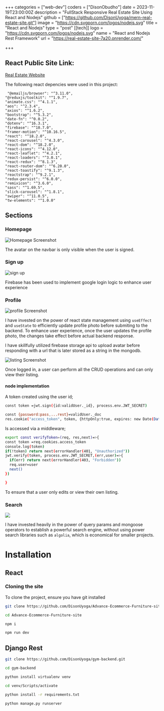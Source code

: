 +++
categories = ["web-dev"]
coders = ["DisonObudho"]
date = 2023-11-19T23:00:00Z
description = "FullStack Responsive Real Estate Site Using React and Nodejs"
github = ["https://github.com/DisonUyoga/mern-real-estate-site.git"]
image = "https://cdn.svgporn.com/logos/nodejs.svg"
title = "React and Nodejs"
type = "post"
[[tech]]
logo = "https://cdn.svgporn.com/logos/nodejs.svg"
name = "React and Nodejs Rest Framework"
url = "https://real-estate-site-7a20.onrender.com/"


+++

## React Public Site Link:

[Real Estate Website](https://real-estate-site-7a20.onrender.com/)

The following react depencies were used in this project:

     "@emailjs/browser": "^3.11.0",
    "@reduxjs/toolkit": "^1.9.7",
    "animate.css": "^4.1.1",
    "aos": "^2.3.4",
    "axios": "^1.6.2",
    "bootstrap": "^5.3.2",
    "date-fn": "^0.0.2",
    "dotenv": "^16.3.1",
    "firebase": "^10.7.0",
    "framer-motion": "^10.16.5",
    "react": "^18.2.0",
    "react-carousel": "^4.3.0",
    "react-dom": "^18.2.0",
    "react-icons": "^4.12.0",
    "react-leaflet": "^4.2.1",
    "react-loaders": "^3.0.1",
    "react-redux": "^8.1.3",
    "react-router-dom": "^6.20.0",
    "react-toastify": "^9.1.3",
    "reactstrap": "^9.2.1",
    "redux-persist": "^6.0.0",
    "remixicon": "^3.6.0",
    "sass": "^1.69.5",
    "slick-carousel": "^1.8.1",
    "swiper": "^11.0.5",
    "tw-elements": "^1.0.0"

## Sections

### Homepage

![Homepage Screenshot](https://res.cloudinary.com/dfjpdzsin/image/upload/loggedinhomepage_kgeovq.png "Homepage Screenshot")

The avatar on the navbar is only visible when the user is signed.

### Sign up

![sign up](https://res.cloudinary.com/dfjpdzsin/image/upload/signin_kdue2h.png "signup Screenshot")

Firebase has been used to implement google login logic to enhance user experience

### Profile

![profile Screenshot](https://res.cloudinary.com/dfjpdzsin/image/upload/profile_t8zhjk.png "profile Screenshot")

I have invested on the power of react state management using `useEffect` and `useState` to efficiently update profile photo before submiting to the backend. To enhance user experience, once the user updates the profile photo, the changes take effect before actual backend response.

I have skillfully utilized firebase storage api to upload avatar before responding with a url that is later stored as a string in the mongodb.

![listing Screenshot](https://res.cloudinary.com/dfjpdzsin/image/upload/listings_meniq7.png "listing Screenshot")

Once logged in, a user can perform all the CRUD operations and can only view their listing.

#### node implementation

A token created using the user id;

```bash
const token =jwt.sign({id:validUser._id}, process.env.JWT_SECRET)

const {password:pass,...rest}=validUser._doc
res.cookie("access_token", token, {httpOnly:true, expires: new Date(Date.now()+24*60*60*1000)}).status(200).json(rest)
```

Is accessed via a middleware;

```bash
export const verifyToken=(req, res,next)=>{
const token =req.cookies.access_token
console.log(token)
if(!token) return next(errorHandler(401, "Unauthorized"))
jwt.verify(token, process.env.JWT_SECRET,(err,user)=>{
  if(err) return next(errorHandler(403, "Forbidden"))
  req.user=user
  next()
})

}
```

To ensure that a user only edits or view their own listing.

### Search

![](https://res.cloudinary.com/dfjpdzsin/image/upload/estatesearch_ui5bjn.png)

I have invested heavily in the power of query params and mongoose operators to establish a powerful search engine, without using power search libraries such as `algolia`, which is economical for smaller projects.

# Installation

## React

### Cloning the site

To clone the project, ensure you have git installed

```bash
git clone https://github.com/DisonUyoga/Advance-Ecommerce-Furniture-site.git
```

```bash
cd Advance-Ecommerce-Furniture-site
```

```bash
npm i
```

```bash
npm run dev
```

## Django Rest

```bash
git clone https://github.com/DisonUyoga/gym-backend.git
```

```bash
cd gym-backend
```

```bash
python install virtualenv venv
```

```bash
cd venv/Scripts/activate
```

```bash
python install -r requirements.txt
```

```bash
python manage.py runserver
```
